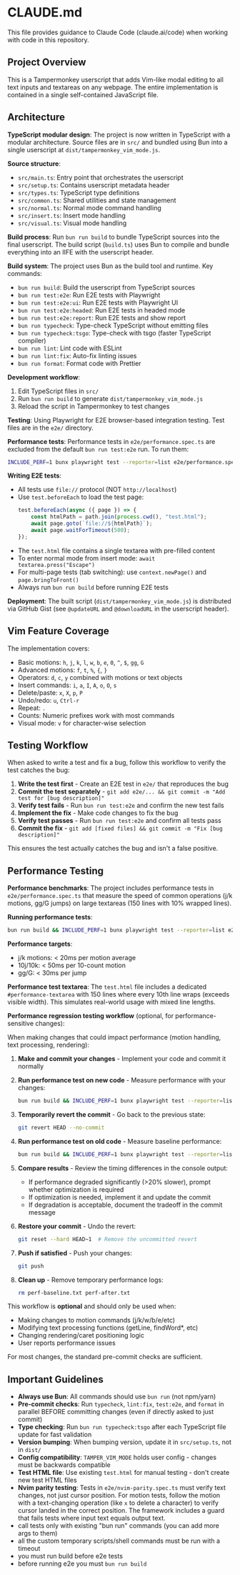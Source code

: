 # CLAUDE.md

This file provides guidance to Claude Code (claude.ai/code) when working with code in this repository.

## Project Overview

This is a Tampermonkey userscript that adds Vim-like modal editing to all text inputs and textareas on any webpage. The entire implementation is contained in a single self-contained JavaScript file.

## Architecture

**TypeScript modular design**: The project is now written in TypeScript with a modular architecture. Source files are in `src/` and bundled using Bun into a single userscript at `dist/tampermonkey_vim_mode.js`.

**Source structure**:

- `src/main.ts`: Entry point that orchestrates the userscript
- `src/setup.ts`: Contains userscript metadata header
- `src/types.ts`: TypeScript type definitions
- `src/common.ts`: Shared utilities and state management
- `src/normal.ts`: Normal mode command handling
- `src/insert.ts`: Insert mode handling
- `src/visual.ts`: Visual mode handling

**Build process**: Run `bun run build` to bundle TypeScript sources into the final userscript. The build script (`build.ts`) uses Bun to compile and bundle everything into an IIFE with the userscript header.

**Build system**: The project uses Bun as the build tool and runtime. Key commands:

- `bun run build`: Build the userscript from TypeScript sources
- `bun run test:e2e`: Run E2E tests with Playwright
- `bun run test:e2e:ui`: Run E2E tests with Playwright UI
- `bun run test:e2e:headed`: Run E2E tests in headed mode
- `bun run test:e2e:report`: Run E2E tests and show report
- `bun run typecheck`: Type-check TypeScript without emitting files
- `bun run typecheck:tsgo`: Type-check with tsgo (faster TypeScript compiler)
- `bun run lint`: Lint code with ESLint
- `bun run lint:fix`: Auto-fix linting issues
- `bun run format`: Format code with Prettier

**Development workflow**:

1. Edit TypeScript files in `src/`
2. Run `bun run build` to generate `dist/tampermonkey_vim_mode.js`
3. Reload the script in Tampermonkey to test changes

**Testing**: Using Playwright for E2E browser-based integration testing. Test files are in the `e2e/` directory.

**Performance tests**: Performance tests in `e2e/performance.spec.ts` are excluded from the default `bun run test:e2e` run. To run them:

```bash
INCLUDE_PERF=1 bunx playwright test --reporter=list e2e/performance.spec.ts
```

**Writing E2E tests**:

- All tests use `file://` protocol (NOT `http://localhost`)
- Use `test.beforeEach` to load the test page:
    ```typescript
    test.beforeEach(async ({ page }) => {
        const htmlPath = path.join(process.cwd(), "test.html");
        await page.goto(`file://${htmlPath}`);
        await page.waitForTimeout(500);
    });
    ```
- The `test.html` file contains a single textarea with pre-filled content
- To enter normal mode from insert mode: `await textarea.press("Escape")`
- For multi-page tests (tab switching): use `context.newPage()` and `page.bringToFront()`
- Always run `bun run build` before running E2E tests

**Deployment**: The built script (`dist/tampermonkey_vim_mode.js`) is distributed via GitHub Gist (see `@updateURL` and `@downloadURL` in the userscript header).

## Vim Feature Coverage

The implementation covers:

- Basic motions: `h`, `j`, `k`, `l`, `w`, `b`, `e`, `0`, `^`, `$`, `gg`, `G`
- Advanced motions: `f`, `t`, `%`, `{`, `}`
- Operators: `d`, `c`, `y` combined with motions or text objects
- Insert commands: `i`, `a`, `I`, `A`, `o`, `O`, `s`
- Delete/paste: `x`, `X`, `p`, `P`
- Undo/redo: `u`, `Ctrl-r`
- Repeat: `.`
- Counts: Numeric prefixes work with most commands
- Visual mode: `v` for character-wise selection

## Testing Workflow

When asked to write a test and fix a bug, follow this workflow to verify the test catches the bug:

1. **Write the test first** - Create an E2E test in `e2e/` that reproduces the bug
2. **Commit the test separately** - `git add e2e/... && git commit -m "Add test for [bug description]"`
3. **Verify test fails** - Run `bun run test:e2e` and confirm the new test fails
4. **Implement the fix** - Make code changes to fix the bug
5. **Verify test passes** - Run `bun run test:e2e` and confirm all tests pass
6. **Commit the fix** - `git add [fixed files] && git commit -m "Fix [bug description]"`

This ensures the test actually catches the bug and isn't a false positive.

## Performance Testing

**Performance benchmarks**: The project includes performance tests in `e2e/performance.spec.ts` that measure the speed of common operations (j/k motions, gg/G jumps) on large textareas (150 lines with 10% wrapped lines).

**Running performance tests**:

```bash
bun run build && INCLUDE_PERF=1 bunx playwright test --reporter=list e2e/performance.spec.ts
```

**Performance targets**:

- j/k motions: < 20ms per motion average
- 10j/10k: < 50ms per 10-count motion
- gg/G: < 30ms per jump

**Performance test textarea**: The `test.html` file includes a dedicated `#performance-textarea` with 150 lines where every 10th line wraps (exceeds visible width). This simulates real-world usage with mixed line lengths.

**Performance regression testing workflow** (optional, for performance-sensitive changes):

When making changes that could impact performance (motion handling, text processing, rendering):

1. **Make and commit your changes** - Implement your code and commit it normally

2. **Run performance test on new code** - Measure performance with your changes:

    ```bash
    bun run build && INCLUDE_PERF=1 bunx playwright test --reporter=list e2e/performance.spec.ts 2>&1 | tee perf-after.txt
    ```

3. **Temporarily revert the commit** - Go back to the previous state:

    ```bash
    git revert HEAD --no-commit
    ```

4. **Run performance test on old code** - Measure baseline performance:

    ```bash
    bun run build && INCLUDE_PERF=1 bunx playwright test --reporter=list e2e/performance.spec.ts 2>&1 | tee perf-baseline.txt
    ```

5. **Compare results** - Review the timing differences in the console output:
    - If performance degraded significantly (>20% slower), prompt whether optimization is required
    - If optimization is needed, implement it and update the commit
    - If degradation is acceptable, document the tradeoff in the commit message

6. **Restore your commit** - Undo the revert:

    ```bash
    git reset --hard HEAD~1  # Remove the uncommitted revert
    ```

7. **Push if satisfied** - Push your changes:

    ```bash
    git push
    ```

8. **Clean up** - Remove temporary performance logs:
    ```bash
    rm perf-baseline.txt perf-after.txt
    ```

This workflow is **optional** and should only be used when:

- Making changes to motion commands (j/k/w/b/e/etc)
- Modifying text processing functions (getLine, findWord\*, etc)
- Changing rendering/caret positioning logic
- User reports performance issues

For most changes, the standard pre-commit checks are sufficient.

## Important Guidelines

- **Always use Bun**: All commands should use `bun run` (not npm/yarn)
- **Pre-commit checks**: Run `typecheck`, `lint:fix`, `test:e2e`, and `format` in parallel BEFORE committing changes (even if directly asked to just commit)
- **Type checking**: Run `bun run typecheck:tsgo` after each TypeScript file update for fast validation
- **Version bumping**: When bumping version, update it in `src/setup.ts`, not in `dist/`
- **Config compatibility**: `TAMPER_VIM_MODE` holds user config - changes must be backwards compatible
- **Test HTML file**: Use existing `test.html` for manual testing - don't create new test HTML files
- **Nvim parity testing**: Tests in `e2e/nvim-parity.spec.ts` must verify text changes, not just cursor position. For motion tests, follow the motion with a text-changing operation (like `x` to delete a character) to verify cursor landed in the correct position. The framework includes a guard that fails tests where input text equals output text.
- call tests only with existing "bun run" commands (you can add more args to them)
- all the custom temporary scripts/shell commands must be run with a timeout
- you must run build before e2e tests
- before running e2e you must `bun run build`
